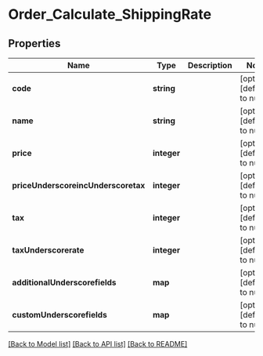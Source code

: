 # Order_Calculate_ShippingRate

## Properties
Name | Type | Description | Notes
------------ | ------------- | ------------- | -------------
**code** | **string** |  | [optional] [default to null]
**name** | **string** |  | [optional] [default to null]
**price** | **integer** |  | [optional] [default to null]
**priceUnderscoreincUnderscoretax** | **integer** |  | [optional] [default to null]
**tax** | **integer** |  | [optional] [default to null]
**taxUnderscorerate** | **integer** |  | [optional] [default to null]
**additionalUnderscorefields** | **map** |  | [optional] [default to null]
**customUnderscorefields** | **map** |  | [optional] [default to null]

[[Back to Model list]](../README.md#documentation-for-models) [[Back to API list]](../README.md#documentation-for-api-endpoints) [[Back to README]](../README.md)


